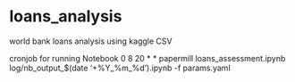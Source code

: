 # loans_analysis
world bank loans analysis using kaggle CSV

cronjob for running Notebook
0 8 20 * * papermill loans_assessment.ipynb log/nb_output_$(date ‘+%Y_%m_%d’).ipynb -f params.yaml
